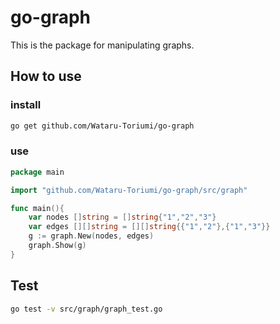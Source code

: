 # go-graph

This is the package for manipulating graphs.

## How to use

### install

```bash
go get github.com/Wataru-Toriumi/go-graph
```

### use

```go
package main

import "github.com/Wataru-Toriumi/go-graph/src/graph"

func main(){
    var nodes []string = []string{"1","2","3"}
    var edges [][]string = [][]string{{"1","2"},{"1","3"}}
    g := graph.New(nodes, edges)
    graph.Show(g)
}
```

## Test

```bash
go test -v src/graph/graph_test.go
```
